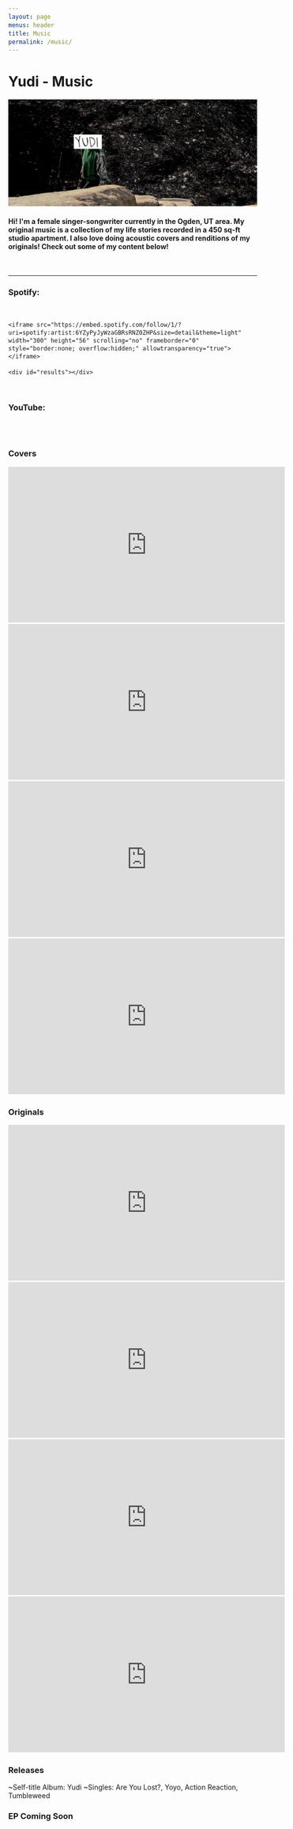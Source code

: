 ```yaml
---
layout: page
menus: header
title: Music
permalink: /music/
---
```


<h1 class="text-center"> Yudi - Music </h1>
<img src="/assets/img/header.png" class="img-fluid">

<br/>
<h4>Hi! I'm a female singer-songwriter currently in the Ogden, UT area. My original music is a collection of my life stories recorded in a 450 sq-ft studio apartment. I also love doing acoustic covers and renditions of my originals! Check out some of my content below!</h4>
<br/>
<hr />
<h3>Spotify:</h3>
<br/>
<body>
   <div class="container">

   	<iframe src="https://embed.spotify.com/follow/1/?uri=spotify:artist:6YZyPyJyWzaGBRsRNZ0ZHP&size=detail&theme=light" width="300" height="56" scrolling="no" frameborder="0" style="border:none; overflow:hidden;" allowtransparency="true"></iframe>

   	<div id="results"></div>

   </div>

 </body>
<br/>
<h3>YouTube:</h3>
<br/>
<body>
<div class="container">
<script src="https://apis.google.com/js/platform.js"></script>

<div class="g-ytsubscribe" data-channelid="UCBngJ1efJfFtKdmBZWKo-kg" data-layout="full" data-count="hidden"></div>
   </div>
</body>
<br/>
<h3>Covers</h3>

<iframe width="560" height="315" src="https://www.youtube.com/embed/iygOABIW_Qs" frameborder="0" allow="accelerometer; autoplay; encrypted-media; gyroscope; picture-in-picture" allowfullscreen></iframe>

<iframe width="560" height="315" src="https://www.youtube.com/embed/FsQGA0AIaUY" frameborder="0" allow="accelerometer; autoplay; encrypted-media; gyroscope; picture-in-picture" allowfullscreen></iframe>

<iframe width="560" height="315" src="https://www.youtube.com/embed/ytDrD1Tmxkw" frameborder="0" allow="accelerometer; autoplay; encrypted-media; gyroscope; picture-in-picture" allowfullscreen></iframe>

<iframe width="560" height="315" src="https://www.youtube.com/embed/fAAVWLOopRY" frameborder="0" allow="accelerometer; autoplay; encrypted-media; gyroscope; picture-in-picture" allowfullscreen></iframe>


<h3>Originals</h3>

<iframe width="560" height="315" src="https://www.youtube.com/embed/aTwRE3vL2Bs" frameborder="0" allow="accelerometer; autoplay; encrypted-media; gyroscope; picture-in-picture" allowfullscreen></iframe>

<iframe width="560" height="315" src="https://www.youtube.com/embed/-ty8y-nRHCA" frameborder="0" allow="accelerometer; autoplay; encrypted-media; gyroscope; picture-in-picture" allowfullscreen></iframe>

<iframe width="560" height="315" src="https://www.youtube.com/embed/ngDtU--h0HY" frameborder="0" allow="accelerometer; autoplay; encrypted-media; gyroscope; picture-in-picture" allowfullscreen></iframe>

<iframe width="560" height="315" src="https://www.youtube.com/embed/54Dtv1WgtjU" frameborder="0" allow="accelerometer; autoplay; clipboard-write; encrypted-media; gyroscope; picture-in-picture" allowfullscreen></iframe>

<br/>
<h3>Releases</h3>
~Self-title Album: Yudi
~Singles: Are You Lost?, Yoyo, Action Reaction, Tumbleweed

<br/>
<h3>EP Coming Soon</h3>
